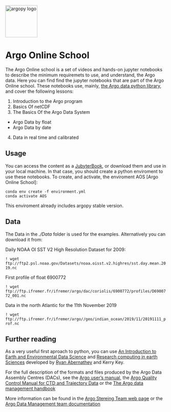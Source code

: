<img src="https://raw.githubusercontent.com/PedroVelez/argoonlineschool/master/images/logoAoS.png" alt="argopy logo" width="100"/>

# Argo Online School

The Argo Online school is a set of videos and hands-on jupyter notebooks to describe the minimum requiremets to use, and understand, the Argo data. Here you can find find the jupyter notebooks that are part of the Argo Online school. These notebooks use, mainly, [the Argo data python library](https://github.com/euroargodev/argopy), and cover the following lessons:

1. Introduction to the Argo program
2. Basics Of netCDF
3. The Basics Of the Argo Data System
  * Argo Data by float
  * Argo Data by date
4. Data in real time and calibrated

## Usage
You can access the content as a [JubyterBook](https://euroargodev.github.io/argoonlineschool/), or download them and use in your local machine. In that case, you should create a python enviroment to use these notebooks. To create, and activate, the enviroment AOS [Argo Online School]:

```
conda env create -f environment.yml
conda activate AOS
```

This enviroment already includes argopy stable version.

## Data
The Data in the *./Data* folder is used for the examples. Alternatively you can download it from:

Daily NOAA OI SST V2 High Resolution Dataset for 2009:

`! wget ftp://ftp2.psl.noaa.gov/Datasets/noaa.oisst.v2.highres/sst.day.mean.2019.nc`

First profile of float 6900772

`! wget ftp://ftp.ifremer.fr/ifremer/argo/dac/coriolis/6900772/profiles/D6900772_001.nc`

Data in the north Atlantic for the 11th November 2019

`! wget ftp://ftp.ifremer.fr/ifremer/argo//geo/indian_ocean/2019/11/20191111_prof.nc`

## Further reading

As a very useful first aproach to python, you can use [An Introduction to Earth and Environmental Data Science](https://earth-env-data-science.github.io/intro) and [Research computing in earth Sciences](https://rabernat.github.io/research_computing/) developed by [Ryan Abernathey](https://ocean-transport.github.io/) and Kerry Key.

For the full description of the formats and files produced by the Argo Data Assembly Centres (DACs), see the [Argo user’s manual](https://archimer.ifremer.fr/doc/00187/29825/), the [Argo Quality Control Manual for CTD and Trajectory Data](https://archimer.ifremer.fr/doc/00228/33951/) or the [The Argo data management handbook](http://www.argodatamgt.org/content/download/340/2645/file/argo_data_management_handbook.pdf)

More information can be found in the [Argo Stereing Team web page](http://www.argo.ucsd.edu/) or the [Argo Data Management team documentation](http://www.argodatamgt.org/Documentation)
